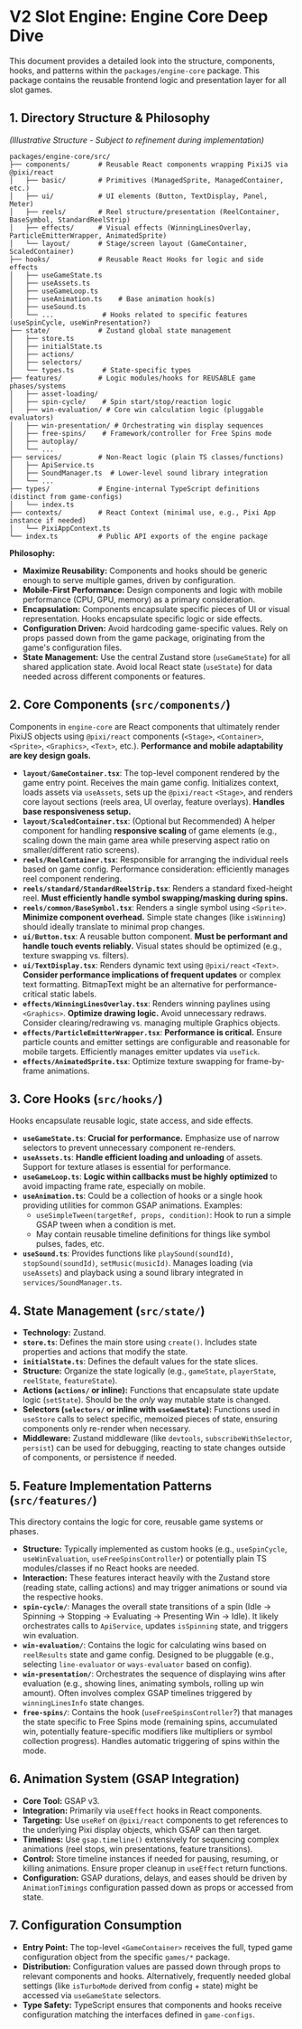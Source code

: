 # V2 Slot Engine: Engine Core Deep Dive

This document provides a detailed look into the structure, components, hooks, and patterns within the `packages/engine-core` package. This package contains the reusable frontend logic and presentation layer for all slot games.

## 1. Directory Structure & Philosophy

*(Illustrative Structure - Subject to refinement during implementation)*
```
packages/engine-core/src/
├── components/       # Reusable React components wrapping PixiJS via @pixi/react
│   ├── basic/        # Primitives (ManagedSprite, ManagedContainer, etc.)
│   ├── ui/           # UI elements (Button, TextDisplay, Panel, Meter)
│   ├── reels/        # Reel structure/presentation (ReelContainer, BaseSymbol, StandardReelStrip)
│   ├── effects/      # Visual effects (WinningLinesOverlay, ParticleEmitterWrapper, AnimatedSprite)
│   └── layout/       # Stage/screen layout (GameContainer, ScaledContainer)
├── hooks/            # Reusable React Hooks for logic and side effects
│   ├── useGameState.ts
│   ├── useAssets.ts
│   ├── useGameLoop.ts
│   ├── useAnimation.ts    # Base animation hook(s)
│   ├── useSound.ts
│   └── ...            # Hooks related to specific features (useSpinCycle, useWinPresentation?)
├── state/            # Zustand global state management
│   ├── store.ts
│   ├── initialState.ts
│   ├── actions/
│   ├── selectors/
│   └── types.ts       # State-specific types
├── features/         # Logic modules/hooks for REUSABLE game phases/systems
│   ├── asset-loading/
│   ├── spin-cycle/    # Spin start/stop/reaction logic
│   ├── win-evaluation/ # Core win calculation logic (pluggable evaluators)
│   ├── win-presentation/ # Orchestrating win display sequences
│   ├── free-spins/    # Framework/controller for Free Spins mode
│   ├── autoplay/
│   └── ...
├── services/         # Non-React logic (plain TS classes/functions)
│   ├── ApiService.ts
│   ├── SoundManager.ts  # Lower-level sound library integration
│   └── ...
├── types/            # Engine-internal TypeScript definitions (distinct from game-configs)
│   └── index.ts
├── contexts/         # React Context (minimal use, e.g., Pixi App instance if needed)
│   └── PixiAppContext.ts
└── index.ts          # Public API exports of the engine package
```

**Philosophy:**
*   **Maximize Reusability:** Components and hooks should be generic enough to serve multiple games, driven by configuration.
*   **Mobile-First Performance:** Design components and logic with mobile performance (CPU, GPU, memory) as a primary consideration.
*   **Encapsulation:** Components encapsulate specific pieces of UI or visual representation. Hooks encapsulate specific logic or side effects.
*   **Configuration Driven:** Avoid hardcoding game-specific values. Rely on props passed down from the game package, originating from the game's configuration files.
*   **State Management:** Use the central Zustand store (`useGameState`) for all shared application state. Avoid local React state (`useState`) for data needed across different components or features.

## 2. Core Components (`src/components/`)

Components in `engine-core` are React components that ultimately render PixiJS objects using `@pixi/react` components (`<Stage>`, `<Container>`, `<Sprite>`, `<Graphics>`, `<Text>`, etc.). **Performance and mobile adaptability are key design goals.**

*   **`layout/GameContainer.tsx`**: The top-level component rendered by the game entry point. Receives the main game config. Initializes context, loads assets via `useAssets`, sets up the `@pixi/react` `<Stage>`, and renders core layout sections (reels area, UI overlay, feature overlays). **Handles base responsiveness setup.**
*   **`layout/ScaledContainer.tsx`**: (Optional but Recommended) A helper component for handling **responsive scaling** of game elements (e.g., scaling down the main game area while preserving aspect ratio on smaller/different ratio screens).
*   **`reels/ReelContainer.tsx`**: Responsible for arranging the individual reels based on game config. Performance consideration: efficiently manages reel component rendering.
*   **`reels/standard/StandardReelStrip.tsx`**: Renders a standard fixed-height reel. **Must efficiently handle symbol swapping/masking during spins.**
*   **`reels/common/BaseSymbol.tsx`**: Renders a single symbol using `<Sprite>`. **Minimize component overhead.** Simple state changes (like `isWinning`) should ideally translate to minimal prop changes.
*   **`ui/Button.tsx`**: A reusable button component. **Must be performant and handle touch events reliably.** Visual states should be optimized (e.g., texture swapping vs. filters).
*   **`ui/TextDisplay.tsx`**: Renders dynamic text using `@pixi/react` `<Text>`. **Consider performance implications of frequent updates** or complex text formatting. BitmapText might be an alternative for performance-critical static labels.
*   **`effects/WinningLinesOverlay.tsx`**: Renders winning paylines using `<Graphics>`. **Optimize drawing logic.** Avoid unnecessary redraws. Consider clearing/redrawing vs. managing multiple Graphics objects.
*   **`effects/ParticleEmitterWrapper.tsx`**: **Performance is critical.** Ensure particle counts and emitter settings are configurable and reasonable for mobile targets. Efficiently manages emitter updates via `useTick`.
*   **`effects/AnimatedSprite.tsx`**: Optimize texture swapping for frame-by-frame animations.

## 3. Core Hooks (`src/hooks/`)

Hooks encapsulate reusable logic, state access, and side effects.

*   **`useGameState.ts`**: **Crucial for performance.** Emphasize use of narrow selectors to prevent unnecessary component re-renders.
*   **`useAssets.ts`**: **Handle efficient loading and unloading** of assets. Support for texture atlases is essential for performance.
*   **`useGameLoop.ts`**: **Logic within callbacks must be highly optimized** to avoid impacting frame rate, especially on mobile.
*   **`useAnimation.ts`**: Could be a collection of hooks or a single hook providing utilities for common GSAP animations. Examples:
    *   `useSimpleTween(targetRef, props, condition)`: Hook to run a simple GSAP tween when a condition is met.
    *   May contain reusable timeline definitions for things like symbol pulses, fades, etc.
*   **`useSound.ts`**: Provides functions like `playSound(soundId)`, `stopSound(soundId)`, `setMusic(musicId)`. Manages loading (via `useAssets`) and playback using a sound library integrated in `services/SoundManager.ts`.

## 4. State Management (`src/state/`)

*   **Technology:** Zustand.
*   **`store.ts`**: Defines the main store using `create()`. Includes state properties and actions that modify the state.
*   **`initialState.ts`**: Defines the default values for the state slices.
*   **Structure:** Organize the state logically (e.g., `gameState`, `playerState`, `reelState`, `featureState`).
*   **Actions (`actions/` or inline):** Functions that encapsulate state update logic (`setState`). Should be the *only* way mutable state is changed.
*   **Selectors (`selectors/` or inline with `useGameState`):** Functions used in `useStore` calls to select specific, memoized pieces of state, ensuring components only re-render when necessary.
*   **Middleware:** Zustand middleware (like `devtools`, `subscribeWithSelector`, `persist`) can be used for debugging, reacting to state changes outside of components, or persistence if needed.

## 5. Feature Implementation Patterns (`src/features/`)

This directory contains the logic for core, reusable game systems or phases.

*   **Structure:** Typically implemented as custom hooks (e.g., `useSpinCycle`, `useWinEvaluation`, `useFreeSpinsController`) or potentially plain TS modules/classes if no React hooks are needed.
*   **Interaction:** These features interact heavily with the Zustand store (reading state, calling actions) and may trigger animations or sound via the respective hooks.
*   **`spin-cycle/`**: Manages the overall state transitions of a spin (Idle -> Spinning -> Stopping -> Evaluating -> Presenting Win -> Idle). It likely orchestrates calls to `ApiService`, updates `isSpinning` state, and triggers win evaluation.
*   **`win-evaluation/`**: Contains the logic for calculating wins based on `reelResults` state and game config. Designed to be pluggable (e.g., selecting `line-evaluator` or `ways-evaluator` based on config).
*   **`win-presentation/`**: Orchestrates the sequence of displaying wins after evaluation (e.g., showing lines, animating symbols, rolling up win amount). Often involves complex GSAP timelines triggered by `winningLinesInfo` state changes.
*   **`free-spins/`**: Contains the hook (`useFreeSpinsController`?) that manages the state specific to Free Spins mode (remaining spins, accumulated win, potentially feature-specific modifiers like multipliers or symbol collection progress). Handles automatic triggering of spins within the mode.

## 6. Animation System (GSAP Integration)

*   **Core Tool:** GSAP v3.
*   **Integration:** Primarily via `useEffect` hooks in React components.
*   **Targeting:** Use `useRef` on `@pixi/react` components to get references to the underlying Pixi display objects, which GSAP can then target.
*   **Timelines:** Use `gsap.timeline()` extensively for sequencing complex animations (reel stops, win presentations, feature transitions).
*   **Control:** Store timeline instances if needed for pausing, resuming, or killing animations. Ensure proper cleanup in `useEffect` return functions.
*   **Configuration:** GSAP durations, delays, and eases should be driven by `AnimationTimings` configuration passed down as props or accessed from state.

## 7. Configuration Consumption

*   **Entry Point:** The top-level `<GameContainer>` receives the full, typed game configuration object from the specific `games/*` package.
*   **Distribution:** Configuration values are passed down through props to relevant components and hooks. Alternatively, frequently needed global settings (like `isTurboMode` derived from config + state) might be accessed via `useGameState` selectors.
*   **Type Safety:** TypeScript ensures that components and hooks receive configuration matching the interfaces defined in `game-configs`.

